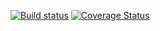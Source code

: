 [![Build status](https://img.shields.io/travis/jkmfsu/lang.svg?style=flat-square)](https://travis-ci.org/jkmfsu/lang)
[![Coverage Status](https://img.shields.io/coveralls/jkmfsu/lang.svg?style=flat-square)](https://coveralls.io/r/jkmfsu/lang)
